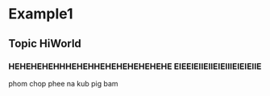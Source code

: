 # Example1 
## Topic HiWorld
### HEHEHEHEHHHEHEHHEHEHEHEHEHEHE EIEEIEIIEIIEIEIIIEIEIEIIE
phom chop phee na kub pig bam
